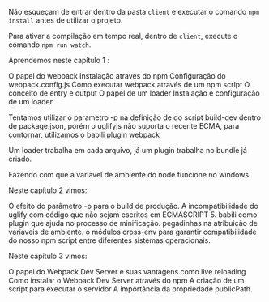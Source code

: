 Não esqueçam de entrar dentro da pasta `client` e executar o comando `npm install` antes de utilizar o projeto.

Para ativar a compilação em tempo real, dentro de `client`, execute o comando `npm run watch`.


Aprendemos neste capítulo 1 :

O papel do webpack
Instalação através do npm
Configuração do webpack.config.js
Como executar webpack através de um npm script
O conceito de entry e output
O papel de um loader
Instalação e configuração de um loader


Tentamos utilizar o parametro -p na definição de do script build-dev dentro de package.json, porém o uglifyjs não suporta o recente ECMA, para contornar, utilizamos o babili plugin webpack

Um loader trabalha em cada arquivo, já um plugin trabalha no bundle já criado.

Fazendo com que a variavel de ambiente do node funcione no windows


Neste capítulo 2 vimos:

O efeito do parâmetro -p para o build de produção.
A incompatibilidade do uglify com código que não sejam escritos em ECMASCRIPT 5.
babili como plugin que ajuda no processo de minificação.
pegadinhas na atribuição de variáveis de ambiente.
o módulos cross-env para garantir compatibilidade do nosso npm script entre diferentes sistemas operacionais.


Neste capítulo 3 vimos:

O papel do Webpack Dev Server e suas vantagens como live reloading
Como instalar o Webpack Dev Server através do npm
A criação de um script para executar o servidor
A importância da propriedade publicPath.